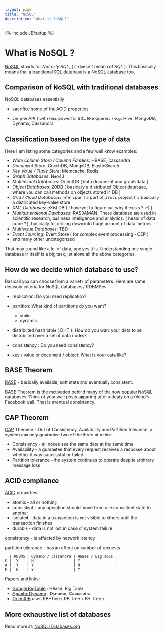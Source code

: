 ```yaml
---
layout: page
title: "NoSQL"
description: "What is NoSQL?"
---
```


{% include JB/setup %}


# What is NoSQL ?

[NoSQL](http://en.wikipedia.org/wiki/NoSQL) stands for *Not only SQL*, ( it doesn't mean *not SQL* ). This basically means that a traditional SQL database is a NoSQL database too.

## Comparison of NoSQL with traditional databases

NoSQL databases essentially

 * sacrifice some of the ACID properties

 *  simpler API ( with less powerful SQL like queries ) e.g. Hive, MongoDB, Dynamo, Cassandra

## Classification based on the type of data

Here I am listing some categories and a few well know examples:

 * *Wide Column Store / Column Families*: HBASE, Cassandra
 * *Document Store*: CouchDB, MongoDB, ElasticSearch
 * *Key Value / Tuple Store*: Memcache, Redis
 * *Graph Databases*: Neo4J
 * *Multimodel Databases*: OrientDB ( both document and graph data )
 * *Object Databases*: ZODB ( basically a distributed Object database, where you can call methods on objects stored in DB )
 * *Grid / Cloud Databases*: Infinispan ( a part of JBoss project ) is basically a distributed key-value store
 * *XML Databases*: eXist DB ( I have yet to figure out why it exists ? :-) )
 * *Multidimensional Databases*: RASDAMAN. These database are used in scientific research, business intelligence and analytics. ( heard of data cube ? ), basically for drilling down into huge amount of data metrics.
 * *Multivalue Databases*: TBD
 * *Event Sourcing*: Event Store ( for complex event processing - CEP )
 * and many other uncategorized
 
That may sound like a lot of data, and yes it is. Understanding one single database in itself is a big task, let alone all the above categories.

## How do we decide which database to use?

Basicall you can choose from a variety of parameters. Here are some decisoin criteria for NoSQL databases / RDBMSes

 * replication: Do you need replication?

 * partition: What kind of partitions do you want?

    - static
    - dynamic

 * distributed hash table ( DHT ): How do you want your data to be distributed over a set of data nodes?

 * consistency : Do you need consistency?

 * key / value or document / object: What is your data like?


## BASE Theorem

[BASE](http://www.johndcook.com/blog/2009/07/06/brewer-cap-theorem-base/) - basically available, soft state and eventually consistent.

BASE Theorem is the motivation behind many of the now popular NoSQL databases. Think of your wall posts apparing after a dealy on a friend's Facebook wall. That is eventual consistency.

## CAP Theorem

[CAP](http://en.wikipedia.org/wiki/CAP_theorem) Theorem - Out of Consistency, Availability and Partition tolerance, a system can only guarantee two of the three at a time.

 - Consistency - all nodes see the same data at the same time
 - Availability - a guarantee that every request receives a response about whether it was successful or failed
 - Partition tolerance - the system continues to operate despite arbitrary message loss


## ACID compliance

[ACID](http://en.wikipedia.org/wiki/ACID) properties

 - atomic - all or nothing
 - consistent - any operation should move from one consistent state to another
 - isolated - data in a transaction is not visible to others until the transaction finishes
 - durable - data is not lost in case of system failure

consistency - is affected by network latency

partition tolerance - has an effect on number of requests

      | RDBMS | Dynamo / Cassandra | HBase / BigTable |
    C |  Y    | N                  | Y                |
    A |  Y    | Y                  | N                |
    P |  N    | Y                  | Y                |
    


Papers and links:

 - [Google BigTable](http://research.google.com/archive/bigtable.html) : HBase, Big Table
 - [Apache Dynamo](http://www.allthingsdistributed.com/files/amazon-dynamo-sosp2007.pdf) : Dynamo, Cassandra
 - [OrientDB](https://github.com/orientechnologies/orientdb#orientdb) uses RB+Tree ( RB Tree + B+ Tree )


## More exhaustive list of databases

Read more at: [NoSQL-Databases.org](http://NoSQL-Databases.org)

